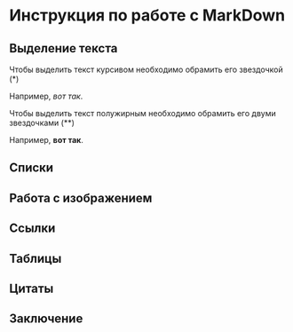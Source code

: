 # Инструкция по работе с MarkDown

## Выделение текста

Чтобы выделить текст курсивом необходимо обрамить его звездочкой (*)

Например, *вот так*.

Чтобы выделить текст полужирным необходимо обрамить его двуми звездочками (**)

Например, **вот так**.

## Списки

## Работа с изображением

## Ссылки

## Таблицы

## Цитаты

## Заключение
